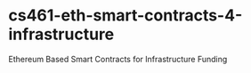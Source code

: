 # cs461-eth-smart-contracts-4-infrastructure
Ethereum Based Smart Contracts for Infrastructure Funding
